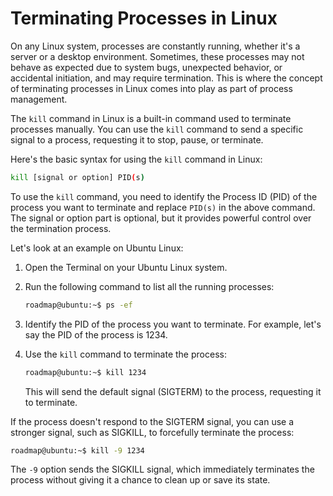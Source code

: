 # Terminating Processes in Linux

On any Linux system, processes are constantly running, whether it's a server or a desktop environment. Sometimes, these processes may not behave as expected due to system bugs, unexpected behavior, or accidental initiation, and may require termination. This is where the concept of terminating processes in Linux comes into play as part of process management.

The `kill` command in Linux is a built-in command used to terminate processes manually. You can use the `kill` command to send a specific signal to a process, requesting it to stop, pause, or terminate.

Here's the basic syntax for using the `kill` command in Linux:

```bash
kill [signal or option] PID(s)
```

To use the `kill` command, you need to identify the Process ID (PID) of the process you want to terminate and replace `PID(s)` in the above command. The signal or option part is optional, but it provides powerful control over the termination process.

Let's look at an example on Ubuntu Linux:

1. Open the Terminal on your Ubuntu Linux system.
2. Run the following command to list all the running processes:

   ```bash
   roadmap@ubuntu:~$ ps -ef
   ```

3. Identify the PID of the process you want to terminate. For example, let's say the PID of the process is 1234.
4. Use the `kill` command to terminate the process:

   ```bash
   roadmap@ubuntu:~$ kill 1234
   ```

   This will send the default signal (SIGTERM) to the process, requesting it to terminate.

If the process doesn't respond to the SIGTERM signal, you can use a stronger signal, such as SIGKILL, to forcefully terminate the process:

```bash
roadmap@ubuntu:~$ kill -9 1234
```

The `-9` option sends the SIGKILL signal, which immediately terminates the process without giving it a chance to clean up or save its state.
